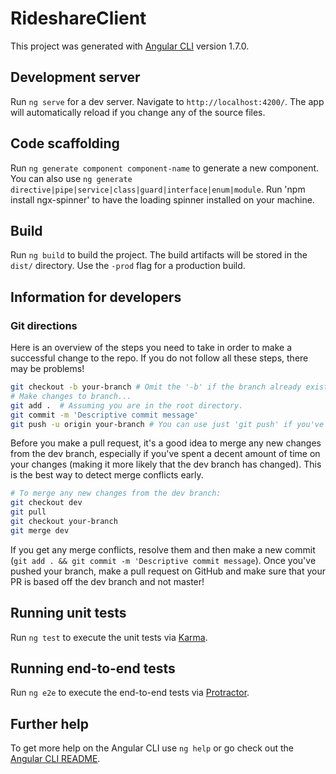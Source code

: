 # RideshareClient

This project was generated with [Angular CLI](https://github.com/angular/angular-cli) version 1.7.0.

## Development server

Run `ng serve` for a dev server. Navigate to `http://localhost:4200/`. The app will automatically reload if you change any of the source files.

## Code scaffolding

Run `ng generate component component-name` to generate a new component. You can also use `ng generate directive|pipe|service|class|guard|interface|enum|module`.
Run 'npm install ngx-spinner' to have the loading spinner installed on your machine.

## Build

Run `ng build` to build the project. The build artifacts will be stored in the `dist/` directory. Use the `-prod` flag for a production build.

## Information for developers

### Git directions

Here is an overview of the steps you need to take in order to make a
successful change to the repo. If you do not follow all these steps, there
may be problems!

```sh
git checkout -b your-branch # Omit the '-b' if the branch already exists.
# Make changes to branch...
git add .  # Assuming you are in the root directory.
git commit -m 'Descriptive commit message'
git push -u origin your-branch # You can use just 'git push' if you've already pushed.
```

Before you make a pull request, it's a good idea to merge any new changes
from the dev branch, especially if you've spent a decent amount of time on
your changes (making it more likely that the dev branch has changed). This is
the best way to detect merge conflicts early.

```sh
# To merge any new changes from the dev branch:
git checkout dev
git pull
git checkout your-branch
git merge dev
```

If you get any merge conflicts, resolve them and then make a new commit (`git add . && git commit -m 'Descriptive commit message`).
Once you've pushed your branch, make a pull request on GitHub and make sure
that your PR is based off the dev branch and not master!


## Running unit tests

Run `ng test` to execute the unit tests via [Karma](https://karma-runner.github.io).

## Running end-to-end tests

Run `ng e2e` to execute the end-to-end tests via [Protractor](http://www.protractortest.org/).

## Further help

To get more help on the Angular CLI use `ng help` or go check out the [Angular CLI README](https://github.com/angular/angular-cli/blob/master/README.md).
